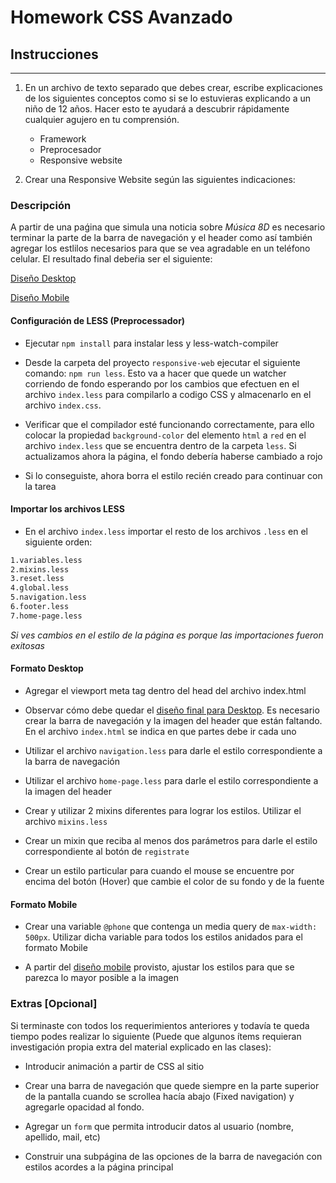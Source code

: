 # Homework CSS Avanzado

## Instrucciones
---
1. En un archivo de texto separado que debes crear, escribe explicaciones de los siguientes conceptos como si se lo estuvieras explicando a un niño de 12 años. Hacer esto te ayudará a descubrir rápidamente cualquier agujero en tu comprensión.

	* Framework
	* Preprocesador
	* Responsive website


2. Crear una Responsive Website según las siguientes indicaciones:

### Descripción

A partir de una paǵina que simula una noticia sobre _Música 8D_ es necesario terminar la parte de la barra de navegación y el header como así también agregar los estlilos necesarios para que se vea agradable en un teléfono celular. El resultado final debeŕia ser el siguiente:

[Diseño Desktop](responsive-web/diseño/home-desktop.png)

[Diseño Mobile](responsive-web/diseño/home-mobile.png)


#### Configuración de LESS (Preprocessador)

* Ejecutar `npm install` para instalar less y less-watch-compiler

* Desde la carpeta del proyecto `responsive-web` ejecutar el siguiente comando: `npm run less`. Esto va a hacer que quede un watcher corriendo de fondo esperando por los cambios que efectuen en el archivo `index.less` para compilarlo a codigo CSS y almacenarlo en el archivo `index.css`.

* Verificar que el compilador esté funcionando correctamente, para ello colocar la propiedad `background-color` del elemento `html` a `red` en el archivo `index.less` que se encuentra dentro de la carpeta `less`. Si actualizamos ahora la página, el fondo debería haberse cambiado a rojo

* Si lo conseguiste, ahora borra el estilo recién creado para continuar con la tarea

#### Importar los archivos LESS

* En el archivo `index.less` importar el resto de los archivos `.less` en el siguiente orden:

```markdown
1.variables.less
2.mixins.less
3.reset.less
4.global.less
5.navigation.less
6.footer.less
7.home-page.less
```

*Si ves cambios en el estilo de la página es porque las importaciones fueron exitosas*


#### Formato Desktop

* Agregar el viewport meta tag dentro del head del archivo index.html

* Observar cómo debe quedar el [diseño final para Desktop](responsive-web/diseño/home-desktop.png). Es necesario crear la barra de navegación y la imagen del header que están faltando. En el archivo `index.html` se indica en que partes debe ir cada uno

* Utilizar el archivo `navigation.less` para darle el estilo correspondiente a la barra de navegación

* Utilizar el archivo `home-page.less` para darle el estilo correspondiente a la imagen del header

* Crear y utilizar 2 mixins diferentes para lograr los estilos. Utilizar el archivo `mixins.less`

* Crear un mixin que reciba al menos dos parámetros para darle el estilo correspondiente al botón de `registrate`

* Crear un estilo particular para cuando el mouse se encuentre por encima del botón (Hover) que cambie el color de su fondo y de la fuente

#### Formato Mobile

* Crear una variable `@phone` que contenga un media query de `max-width: 500px`. Utilizar dicha variable para todos los estilos anidados para el formato Mobile

* A partir del [diseño mobile](responsive-web/diseño/home-mobile.png) provisto, ajustar los estilos para que se parezca lo mayor posible a la imagen

### Extras [Opcional]

Si terminaste con todos los requerimientos anteriores y todavía te queda tiempo podes realizar lo siguiente (Puede que algunos ítems requieran investigación propia extra del material explicado en las clases):

* Introducir animación a partir de CSS al sitio

* Crear una barra de navegación que quede siempre en la parte superior de la pantalla cuando se scrollea hacía abajo (Fixed navigation) y agregarle opacidad al fondo.

* Agregar un `form` que permita introducir datos al usuario (nombre, apellido, mail, etc)

* Construir una subpágina de las opciones de la barra de navegación con estilos acordes a la página principal

